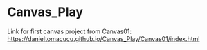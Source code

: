 # Canvas_Play
Link for first canvas project from Canvas01:  https://danieltomacucu.github.io/Canvas_Play/Canvas01/index.html 
